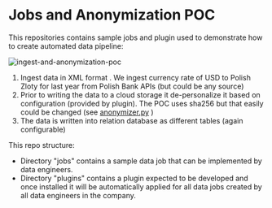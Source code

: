 # Jobs and Anonymization POC

This repositories contains sample jobs and plugin used to demonstrate how to create automated data pipeline: 

![ingest-and-anonymization-poc](https://user-images.githubusercontent.com/2536458/175011607-b8cfb78a-baa6-4412-acbd-4670585b9902.png)

1. Ingest data in XML format . We ingest currency rate of USD to Polish Zloty for last year from Polish Bank APIs (but could be any source)
2. Prior to writing the data to a cloud storage it de-personalize it based on configuration (provided by plugin). The POC uses sha256 but that easily could be changed (see [anonymizer.py](https://github.com/tozka/ctos-poc-sample/blob/main/plugins/vdk-poc-anonymize/src/vdk/ctos/anonymizer.py) )
3. The data is written into relation database as different tables (again configurable) 

This repo structure: 
- Directory "jobs" contains a sample data job that can be implemented by data engineers. 
- Directory "plugins" contains a plugin expected to be developed and once installed it will be automatically applied for all data jobs created by all data engineers in the company.



